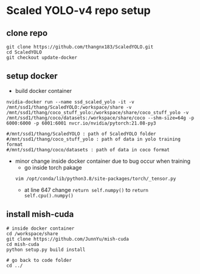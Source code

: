 # Scaled YOLO-v4 repo setup

## clone repo
```
git clone https://github.com/thangnx183/ScaledYOLO.git
cd ScaledYOLO
git checkout update-docker
```

## setup docker 
- build docker container
```
nvidia-docker run --name ssd_scaled_yolo -it -v /mnt/ssd1/thang/ScaledYOLO:/workspace/share -v /mnt/ssd1/thang/coco_stuff_yolo:/workspace/share/coco_stuff_yolo -v /mnt/ssd1/thang/coco/datasets:/workspace/share/coco --shm-size=64g -p 6000:6000 -p 6001:6001 nvcr.io/nvidia/pytorch:21.08-py3

#/mnt/ssd1/thang/ScaledYOLO : path of ScaledYOLO folder
#/mnt/ssd1/thang/coco_stuff_yolo : path of data in yolo training format
#/mnt/ssd1/thang/coco/datasets : path of data in coco format

```
- minor change inside docker container due to bug occur when training
    - go inside torch pakage
    ```
    vim /opt/conda/lib/python3.8/site-packages/torch/_tensor.py

    ```
    - at line 647 change `return self.numpy()` to `return self.cpu().numpy()`

## install mish-cuda
```
# inside docker container
cd /workspace/share
git clone https://github.com/JunnYu/mish-cuda
cd mish-cuda
python setup.py build install

# go back to code folder
cd ../
```